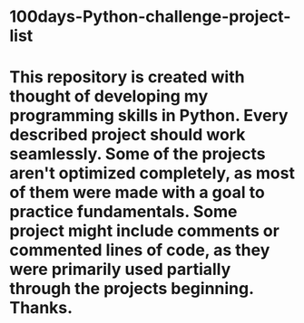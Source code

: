 # 100days-Python-challenge-project-list

# This repository is created with thought of developing my programming skills in Python. Every described project should work seamlessly. Some of the projects aren't optimized completely, as most of them were made with a goal to practice fundamentals. Some project might include comments or commented lines of code, as they were primarily used partially through the projects beginning. Thanks.
